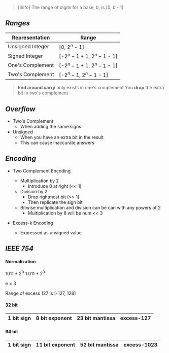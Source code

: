 

>[!info] The range of digits for a base, b, is [0, b - 1]

## _Ranges_

| Representation   | Range                       |
| ---------------- | --------------------------- |
| Unsigned Integer | [0, 2$^n$ - 1]              |
| Signed Integer   | [-2$^n-1$ + 1, 2$^n-1$ - 1] |
| One's Complement | [-2$^n-1$ + 1, 2$^n-1$ - 1] |
| Two's Complement | [-2$^n-1$, 2$^n-1$ - 1]     |

>**End around carry** only exists in one's complement
>You **drop** the extra bit in two's complement

## _Overflow_

- Two's Complement
	- When adding the same signs
- Unsigned
	- When you have an extra bit in the result
	- This can cause inaccurate answers

## _Encoding_

- Two Complement Encoding
	- Multiplication by 2
		- Introduce 0 at right (\<\< 1)
	- Division by 2
		- Drop rightmost bit (\>\> 1)
		- Then replicate the sign bit
	- Bitwise multiplication and division can be can with any powers of 2
		- Multiplication by 8 will be num \<\< 3

- Excess-k Encoding
	- Expressed as unsigned value


## _IEEE 754_

#### Normalization
1011 \* $2^0$
1.011 \* $2^3$

e = 3

Range of excess 127 is [-127, 128]

####  32 bit
| 1 bit sign | 8 bit exponent | 23 bit mantissa |excess-127     | 
| ---------- | -------------- | --------------- | --- |

#### 64 bit
| 1 bit sign | 11 bit exponent | 52 bit mantissa | excess-1023 | 
| ---------- | --------------- | --------------- | ----------- |
